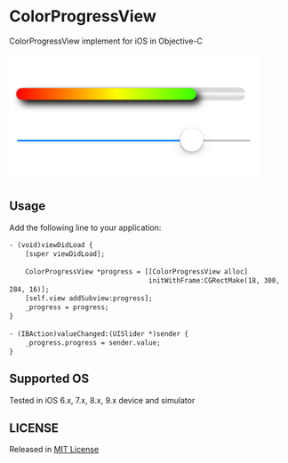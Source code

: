 # ColorProgressView

ColorProgressView implement for iOS in Objective-C

<img src="sample.png" />

## Usage
Add the following line to your application:

    - (void)viewDidLoad {
        [super viewDidLoad];

        ColorProgressView *progress = [[ColorProgressView alloc]
                                       initWithFrame:CGRectMake(18, 300, 284, 16)];
        [self.view addSubview:progress];
        _progress = progress;
    }

    - (IBAction)valueChanged:(UISlider *)sender {
        _progress.progress = sender.value;
    }


## Supported OS
Tested in iOS 6.x, 7.x, 8.x, 9.x device and simulator

## LICENSE
Released in [MIT License](http://opensource.org/licenses/mit-license.php)
